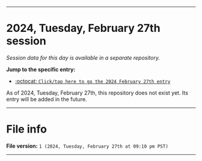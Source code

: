 
***

# 2024, Tuesday, February 27th session

_Session data for this day is available in a separate repository._

**Jump to the specific entry:**

- [:octocat: `Click/tap here to go the 2024 February 27th entry`](https://github.com/seanpm2001/SeansLifeArchive_Images_TinyTower_Y2024/tree/SeansLifeArchive_Images_TinyTower_Y2024_Main-dev/02_February/27/)

As of 2024, Tuesday, February 27th, this repository does not exist yet. Its entry will be added in the future.

***

# File info

**File version:** `1 (2024, Tuesday, February 27th at 09:10 pm PST)`

***
